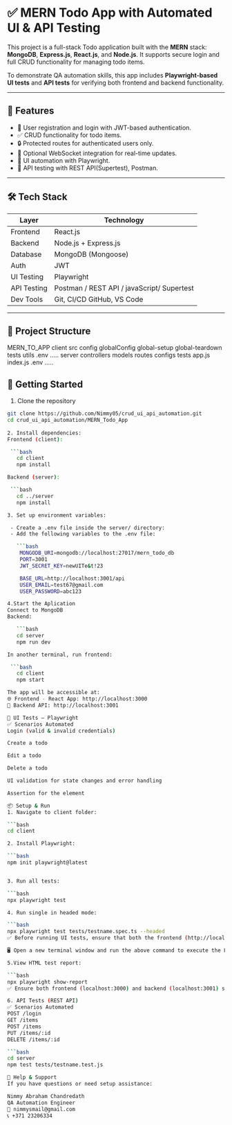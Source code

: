 # ✅ MERN Todo App with Automated UI & API Testing

This project is a full-stack Todo application built with the **MERN** stack: **MongoDB**, **Express.js**, **React.js**, and **Node.js**. It supports secure login and full CRUD functionality for managing todo items.

To demonstrate QA automation skills, this app includes **Playwright-based UI tests** and **API tests** for verifying both frontend and backend functionality.

---

## 🚀 Features

- 🔐 User registration and login with JWT-based authentication.
- ✅ CRUD functionality for todo items.
- 🔒 Protected routes for authenticated users only.
- 🔁 Optional WebSocket integration for real-time updates.
- 🧪 UI automation with Playwright.
- 🧪 API testing with REST API(Supertest), Postman.

---

## 🛠️ Tech Stack

| Layer         | Technology               |
|---------------|--------------------------|
| Frontend      | React.js                 |
| Backend       | Node.js + Express.js     |
| Database      | MongoDB (Mongoose)       |
| Auth          | JWT                      |
| UI Testing    | Playwright               |
| API Testing   | Postman / REST API / javaScript/ Supertest |
| Dev Tools     | Git, CI/CD GitHub, VS Code     |

---

## 📂 Project Structure

MERN_TO_APP
   client
      src
      config
      globalConfig
      global-setup
      global-teardown
      tests
      utils
      .env
      .....
   server
      controllers
      models
      routes
      configs
      tests
      app.js
      index.js
      .env
      .....
## 🧭 Getting Started

1. Clone the repository

```bash
git clone https://github.com/Nimmy05/crud_ui_api_automation.git
cd crud_ui_api_automation/MERN_Todo_App
   
2. Install dependencies:
Frontend (client):

 ```bash
   cd client
   npm install

Backend (server):

 ```bash
   cd ../server
   npm install

3. Set up environment variables:

 - Create a .env file inside the server/ directory:
 - Add the following variables to the .env file:

   ```bash
    MONGODB_URI=mongodb://localhost:27017/mern_todo_db
    PORT=3001
    JWT_SECRET_KEY=newUITe&t!23

    BASE_URL=http://localhost:3001/api
    USER_EMAIL=test67@gmail.com
    USER_PASSWORD=abc123

4.Start the Aplication
Connect to MongoDB 
Backend:

   ```bash
   cd server
   npm run dev

In another terminal, run frontend:

 ```bash
   cd client
   npm start

The app will be accessible at:
🌐 Frontend - React App: http://localhost:3000
🔗 Backend API: http://localhost:3001

🧪 UI Tests – Playwright
✅ Scenarios Automated
Login (valid & invalid credentials)

Create a todo

Edit a todo

Delete a todo

UI validation for state changes and error handling

Assertion for the element

📦 Setup & Run
1. Navigate to client folder:

```bash
cd client

2. Install Playwright:

```bash
npm init playwright@latest


3. Run all tests:

```bash
npx playwright test

4. Run single in headed mode:

```bash
npx playwright test tests/testname.spec.ts --headed
✅ Before running UI tests, ensure that both the frontend (http://localhost:3000) and backend (http://localhost:3001) servers are up and running.

🖥️ Open a new terminal window and run the above command to execute the Playwright test.

5.View HTML test report:

```bash
npx playwright show-report
✅ Ensure both frontend (localhost:3000) and backend (localhost:3001) servers are running before executing UI tests.

6. API Tests (REST API)
✅ Scenarios Automated
POST /login
GET /items
POST /items
PUT /items/:id
DELETE /items/:id

```bash
cd server
npm test tests/testname.test.js

🙋 Help & Support
If you have questions or need setup assistance:

Nimmy Abraham Chandredath
QA Automation Engineer
📧 nimmysmail@gmail.com
📞 +371 23206334
